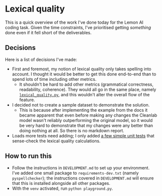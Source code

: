 # Lexical quality

This is a quick overview of the work I've done today for the Lemon AI coding task. Given the time constraints, I've prioritised getting _something_ done even if it fell short of the deliverables.

## Decisions
Here is a list of decisions I've made:
- First and foremost, my notion of lexical quality only takes spelling into account. I thought it would be better to get this done end-to-end than to spend lots of time including other metrics.
    - It shouldn't be hard to add other metrics (grammatical correctness, readability, coherence). They would all go in the same place, namely [`lexical_quality.py`](./cleanlab/lexical_quality.py), and this wouldn't alter the overall flow of the feature.
- I decided not to create a sample dataset to demonstrate the solution.
    - This is because after implementing the example from the docs it became apparent that even before making any changes the Cleanlab model wasn't reliably outperforming the original model, so it would be very hard to demonstrate that my changes were any better than doing nothing at all. So there is no markdown report.
- Loads more tests need adding; I only added [a few simple unit tests](tests/test_lexical_quality.py) that sense-check the lexical quality calculations.

## How to run this
- Follow the instructions in `DEVELOPMENT.md` to set up your environment. I've added one small package to `requirements-dev.txt` (namely `pyspellchecker`); the instructions covered in `DEVELOPMENT.md` will ensure that this is installed alongside all other packages.
- With the `venv` activated, run `python playground.py`.


